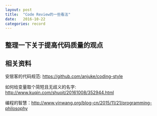 ```yaml
---
layout: post
title:  "Code Review的一些看法"
date:   2016-10-22
categories: record
---
```


## 整理一下关于提高代码质量的观点

## 相关资料

安居客的代码规范: https://github.com/anjuke/coding-style

如何给变量取个简短且无歧义的名字: http://www.kuqin.com/shuoit/20161008/352944.html

编程的智慧：http://www.yinwang.org/blog-cn/2015/11/21/programming-philosophy
